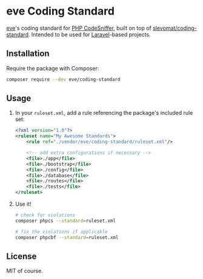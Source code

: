 # eve Coding Standard

[eve](https://eve.io)'s coding standard for [PHP CodeSniffer](https://github.com/squizlabs/PHP_CodeSniffer), built on top of [slevomat/coding-standard](https://github.com/slevomat/coding-standard). Intended to be used for [Laravel](https://laravel.com)-based projects.

## Installation

Require the package with Composer:

```bash
composer require --dev eve/coding-standard
```

## Usage

1. In your `ruleset.xml`, add a rule referencing the package's included rule set:

    ```xml
    <?xml version="1.0"?>
    <ruleset name="My Awesome Standards">
        <rule ref="./vendor/eve/coding-standard/ruleset.xml"/>

        <!-- add extra configurations if necessary -->
        <file>./app</file>
        <file>./bootstrap</file>
        <file>./config</file>
        <file>./database</file>
        <file>./routes</file>
        <file>./tests</file>
    </ruleset>
    ```

1. Use it!

    ```bash
    # check for violations
    composer phpcs --standard=ruleset.xml
   
    # fix the violations if applicable
    composer phpcbf --standard=ruleset.xml 
    ```

## License

MIT of course.
